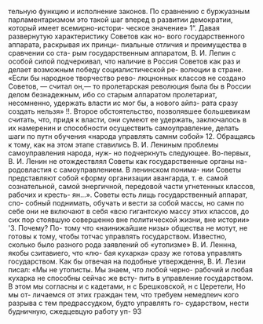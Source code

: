 тельную функцию и исполнение законов. По сравнению
с буржуазным парламентаризмом это такой шаг вперед
в развитии демократии, который имеет всемирно-истори-
ческое эначение» 1“.
Давая развернутую характеристику Советов как но-
вого государственного аппарата, раскрывая их принци-
пиальные отличия и преимущества в сравчении со ста-
рым государственным аппаратом, В. И. Лепин с особой
силой подчеркивал, что наличие в Россия Советов как
раз и делает возможным победу социалистической ре-
волюции в стране. «Если бы народное творчество рево-
люцнонных классов не создано Советов, — считал он,—
то пролетарская революция была бы в России делом
безнадежным, ибо со старым алпаратом пролетариат,
несомненно, удержать власти ис мог бы, а нового айпз-
рата сразу создать нельзя» !!. Второе обстоятельство,
позволявшее большевикам считать, что, придя к власти,
они сумеют ее удержать, заключалось в их намеренин
и способности осуществить самоуправление, делать шаги
по путн обучения «народа управлять самнм собой» 12.
Обращаясь к тому, как на этом этапе ставились
В. И. Лениным проблемы самоуправления народа, нуж-
но подчеркнуть следующее. Во-первых, В. И. Ленин не
отождествлял Советы как государственные органы на-
родовластия с самоуправлением. В ленинском понима-
нии Советы представляют собой «форму организации
авангарда, т. е. самой сознательной, самой энергичной,
передовой части угнетенных классов, рабочих и кресть-
ян...». Советы есть лищь государственный аппарат, спо-
собный поднимать, обучать и вести за собой массы, но
самн по себе они не включают в себя «всю гигантскую
массу этих классов, до сих пор стоявшую совершенно
вне политической жизни, вне истории» '3. Почему? По-
тому что «наинижайшие низы» общества не мотут, не
готовы к тому, чтобы тотчас управлять государством.
Известно, сколько было разного рода заявлений об
«утопизме» В. И. Леннна, якобы сзитавиего, что «лю-
бая кухарка» сразу же готова управлять государством.
Как бы отвечая на подобные утверждення, В. И. Лезии
писал: «Мы не утописты. Мы знаем, что любой черно-
рабочий и любая кухарка не способны сейчас же всту-
пить в управление государством. В этом мы согласны и
с кадетами, н с Брешковской, н с Церетели, Но мы от-
личаемся от этих граждан тем, что требуем немедлеич
кого разрыва с тем предрассудком, будто управлять го-
сударством, нести будничную, сжедцевцую работу уп-
93
